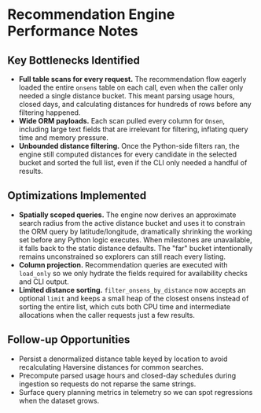 # Recommendation Engine Performance Notes

## Key Bottlenecks Identified
- **Full table scans for every request.** The recommendation flow eagerly loaded the entire `onsens` table on each call, even when the caller only needed a single distance bucket. This meant parsing usage hours, closed days, and calculating distances for hundreds of rows before any filtering happened.
- **Wide ORM payloads.** Each scan pulled every column for `Onsen`, including large text fields that are irrelevant for filtering, inflating query time and memory pressure.
- **Unbounded distance filtering.** Once the Python-side filters ran, the engine still computed distances for every candidate in the selected bucket and sorted the full list, even if the CLI only needed a handful of results.

## Optimizations Implemented
- **Spatially scoped queries.** The engine now derives an approximate search radius from the active distance bucket and uses it to constrain the ORM query by latitude/longitude, dramatically shrinking the working set before any Python logic executes. When milestones are unavailable, it falls back to the static distance defaults. The "far" bucket intentionally remains unconstrained so explorers can still reach every listing.
- **Column projection.** Recommendation queries are executed with `load_only` so we only hydrate the fields required for availability checks and CLI output.
- **Limited distance sorting.** `filter_onsens_by_distance` now accepts an optional `limit` and keeps a small heap of the closest onsens instead of sorting the entire list, which cuts both CPU time and intermediate allocations when the caller requests just a few results.

## Follow-up Opportunities
- Persist a denormalized distance table keyed by location to avoid recalculating Haversine distances for common searches.
- Precompute parsed usage hours and closed-day schedules during ingestion so requests do not reparse the same strings.
- Surface query planning metrics in telemetry so we can spot regressions when the dataset grows.
